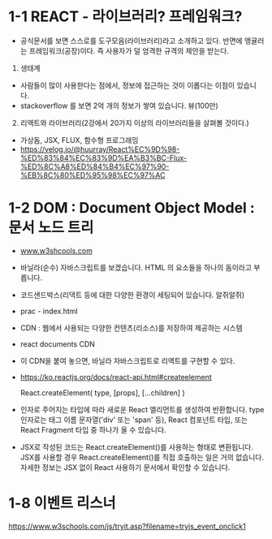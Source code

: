 # 1-1 REACT - 라이브러리? 프레임워크?
- 공식문서를 보면 스스로를 도구모음(라이브러리)라고 소개하고 있다. 반면에 엥귤러는 프레임워크(공장)이다. 즉 사용자가 덜 엄격한 규격의 제안을 받는다. 

1. 생태계
- 사람들이 많이 사용한다는 점에서, 정보에 접근하는 것이 이롭다는 이점이 있습니다. 
- stackoverflow 를 보면 2억 개의 정보가 쌓여 있습니다. 뷰(100만)

2. 리액트와 라이브러리(2강에서 20가지 이상의 라이브러리들을 살펴볼 것이다.)
- 가상돔, JSX, FLUX, 함수형 프로그래밍
- https://velog.io/@huurray/React%EC%9D%98-%ED%83%84%EC%83%9D%EA%B3%BC-Flux-%ED%8C%A8%ED%84%B4%EC%97%90-%EB%8C%80%ED%95%98%EC%97%AC

# 1-2 DOM : Document Object Model : 문서 노드 트리
- www.w3shcools.com
- 바닐라(순수) 자바스크립트를 보겠습니다. HTML 의 요소들을 하나의 돔이라고 부릅니다. 
- 코드샌드박스(리댁트 등에 대한 다양한 환경이 세팅되어 있습니다. 알쥐알쥐)
- prac - index.html

- CDN : 웹에서 사용되는 다양한 컨텐츠(리소스)를 저장하여 제공하는 시스템
- react documents CDN
  <script crossorigin src="https://unpkg.com/react@18/umd/react.development.js"></script>
  <script crossorigin src="https://unpkg.com/react-dom@18/umd/react-dom.development.js"></script>

- 이 CDN을 붙여 놓으면, 바닐라 자바스크립트로 리액트를 구현할 수 있다. 
- https://ko.reactjs.org/docs/react-api.html#createelement 

    React.createElement(
      type,
      [props],
      [...children]
    )

- 인자로 주어지는 타입에 따라 새로운 React 엘리먼트를 생성하여 반환합니다. type 인자로는 태그 이름 문자열('div' 또는 'span' 등), React 컴포넌트 타입, 또는 React Fragment 타입 중 하나가 올 수 있습니다.

- JSX로 작성된 코드는 React.createElement()를 사용하는 형태로 변환됩니다. JSX를 사용할 경우 React.createElement()를 직접 호출하는 일은 거의 없습니다. 자세한 정보는 JSX 없이 React 사용하기 문서에서 확인할 수 있습니다.

# 1-8 이벤트 리스너
https://www.w3schools.com/js/tryit.asp?filename=tryjs_event_onclick1
